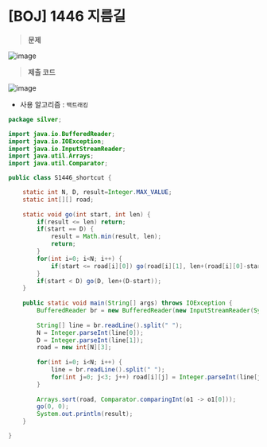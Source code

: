 # [BOJ] 1446 지름길
> **문제**
> 
![image](https://user-images.githubusercontent.com/80896077/174863757-643c6285-c462-4676-a51a-8dd0187aaa63.png)

> **제출 코드**

![image](https://user-images.githubusercontent.com/80896077/174863875-20e5d331-7f07-421c-9bcf-39238b34c7c6.png)

- 사용 알고리즘 : `백트래킹`

```java
package silver;

import java.io.BufferedReader;
import java.io.IOException;
import java.io.InputStreamReader;
import java.util.Arrays;
import java.util.Comparator;

public class S1446_shortcut {

	static int N, D, result=Integer.MAX_VALUE;
	static int[][] road;
	
	static void go(int start, int len) {
		if(result <= len) return;
		if(start == D) {
			result = Math.min(result, len);
			return;
		}
		for(int i=0; i<N; i++) {
			if(start <= road[i][0]) go(road[i][1], len+(road[i][0]-start)+road[i][2]);
		}
		if(start < D) go(D, len+(D-start));
	}
	
	public static void main(String[] args) throws IOException {
		BufferedReader br = new BufferedReader(new InputStreamReader(System.in));
		
		String[] line = br.readLine().split(" ");
		N = Integer.parseInt(line[0]);
		D = Integer.parseInt(line[1]);
		road = new int[N][3];
		
		for(int i=0; i<N; i++) {
			line = br.readLine().split(" ");
			for(int j=0; j<3; j++) road[i][j] = Integer.parseInt(line[j]);
		}
		
		Arrays.sort(road, Comparator.comparingInt(o1 -> o1[0]));
		go(0, 0);
		System.out.println(result);
	}

}
```
